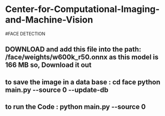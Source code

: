# Center-for-Computational-Imaging-and-Machine-Vision
#FACE DETECTION

## DOWNLOAD and add this file into the path: /face/weights/w600k_r50.onnx   as this model is 166 MB so, Download it out

## to save the image in a data base : cd face python main.py --source 0 --update-db
## to run the Code : python main.py --source 0
